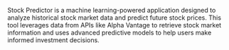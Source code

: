 Stock Predictor is a machine learning-powered application designed to analyze historical stock market data and predict future stock prices. This tool leverages data from APIs like Alpha Vantage to retrieve stock market information and uses advanced predictive models to help users make informed investment decisions.
